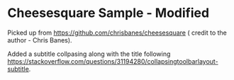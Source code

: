 Cheesesquare Sample - Modified
===================================

Picked up from https://github.com/chrisbanes/cheesesquare ( credit to the author - Chris Banes). 

Added a subtitle collpasing along with the title following https://stackoverflow.com/questions/31194280/collapsingtoolbarlayout-subtitle.



